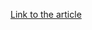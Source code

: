 [Link to the article](https://blogs.blackberry.com/en/2023/05/sidewinder-uses-server-side-polymorphism-to-target-pakistan)
